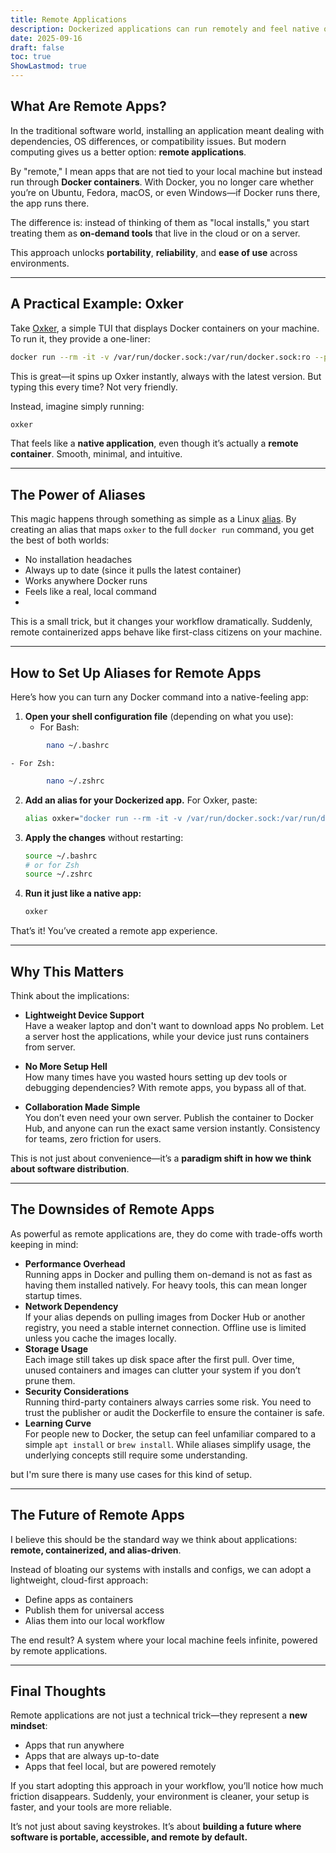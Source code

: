 ```yaml
---
title: Remote Applications
description: Dockerized applications can run remotely and feel native on your system. By combining them with simple aliases, you can make these tools behave like local apps while actually being powered from the cloud.
date: 2025-09-16
draft: false
toc: true
ShowLastmod: true
---
```


## What Are Remote Apps?

In the traditional software world, installing an application meant dealing with dependencies, OS differences, or compatibility issues. But modern computing gives us a better option: **remote applications**.  

By "remote," I mean apps that are not tied to your local machine but instead run through **Docker containers**. With Docker, you no longer care whether you’re on Ubuntu, Fedora, macOS, or even Windows—if Docker runs there, the app runs there.  

The difference is: instead of thinking of them as "local installs," you start treating them as **on-demand tools** that live in the cloud or on a server.

This approach unlocks **portability**, **reliability**, and **ease of use** across environments.

---

## A Practical Example: Oxker

Take [Oxker](https://github.com/mrjackwills/oxker), a simple TUI that displays Docker containers on your machine. To run it, they provide a one-liner:

```bash
docker run --rm -it -v /var/run/docker.sock:/var/run/docker.sock:ro --pull=always mrjackwills/oxker
```
This is great—it spins up Oxker instantly, always with the latest version. But typing this every time? Not very friendly.

Instead, imagine simply running:
```bash
oxker
```
That feels like a **native application**, even though it’s actually a **remote container**. Smooth, minimal, and intuitive.

--- 

## The Power of Aliases

This magic happens through something as simple as a Linux [alias](https://phoenixnap.com/kb/linux-alias-command). By creating an alias that maps `oxker` to the full `docker run` command, you get the best of both worlds:

- No installation headaches
- Always up to date (since it pulls the latest container)
- Works anywhere Docker runs
- Feels like a real, local command
- 
This is a small trick, but it changes your workflow dramatically. Suddenly, remote containerized apps behave like first-class citizens on your machine.

---

## How to Set Up Aliases for Remote Apps

Here’s how you can turn any Docker command into a native-feeling app:

1. **Open your shell configuration file** (depending on what you use):
    - For Bash:
```bash
		nano ~/.bashrc
```
    - For Zsh:
```bash
		nano ~/.zshrc
```

2. **Add an alias for your Dockerized app.** For Oxker, paste:
    ```bash
    alias oxker="docker run --rm -it -v /var/run/docker.sock:/var/run/docker.sock:ro --pull=always mrjackwills/oxker"
    ```
    
3. **Apply the changes** without restarting:
	```bash
    source ~/.bashrc 
    # or for Zsh 
    source ~/.zshrc
	```
	
4. **Run it just like a native app:**
    ```bash 
	oxker
    ```

That’s it! You’ve created a remote app experience.

---

## Why This Matters

Think about the implications:

- **Lightweight Device Support**  
    Have a weaker laptop and don't want to download apps No problem. Let a server host the applications, while your device just runs containers from server.
    
- **No More Setup Hell**  
    How many times have you wasted hours setting up dev tools or debugging dependencies? With remote apps, you bypass all of that.
    
- **Collaboration Made Simple**  
    You don’t even need your own server. Publish the container to Docker Hub, and anyone can run the exact same version instantly. Consistency for teams, zero friction for users.
    

This is not just about convenience—it’s a **paradigm shift in how we think about software distribution**.

---

## The Downsides of Remote Apps

As powerful as remote applications are, they do come with trade-offs worth keeping in mind:

- **Performance Overhead**  
  Running apps in Docker and pulling them on-demand is not as fast as having them installed natively. For heavy tools, this can mean longer startup times.  
- **Network Dependency**  
  If your alias depends on pulling images from Docker Hub or another registry, you need a stable internet connection. Offline use is limited unless you cache the images locally.  
- **Storage Usage**  
  Each image still takes up disk space after the first pull. Over time, unused containers and images can clutter your system if you don’t prune them.  
- **Security Considerations**  
  Running third-party containers always carries some risk. You need to trust the publisher or audit the Dockerfile to ensure the container is safe. 
- **Learning Curve**  
  For people new to Docker, the setup can feel unfamiliar compared to a simple `apt install` or `brew install`. While aliases simplify usage, the underlying concepts still require some understanding.  

but I'm sure there is many use cases for this kind of setup.

---

## The Future of Remote Apps

I believe this should be the standard way we think about applications: **remote, containerized, and alias-driven**.

Instead of bloating our systems with installs and configs, we can adopt a lightweight, cloud-first approach:

- Define apps as containers
- Publish them for universal access    
- Alias them into our local workflow

The end result? A system where your local machine feels infinite, powered by remote applications.

---

## Final Thoughts

Remote applications are not just a technical trick—they represent a **new mindset**:

- Apps that run anywhere
- Apps that are always up-to-date
- Apps that feel local, but are powered remotely

If you start adopting this approach in your workflow, you’ll notice how much friction disappears. Suddenly, your environment is cleaner, your setup is faster, and your tools are more reliable.

It’s not just about saving keystrokes. It’s about **building a future where software is portable, accessible, and remote by default.**